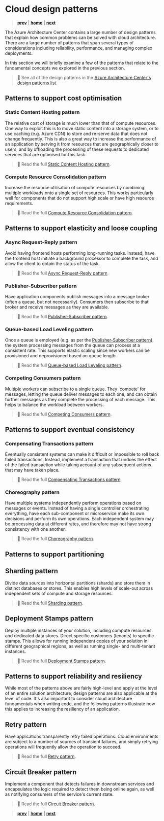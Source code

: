 # Cloud design patterns

> **[prev]** | **[home]**  | **[next]**

The Azure Architecture Center contains a large number of design patterns that explain how common
problems can be solved with cloud architecture. There are a large number of patterns that span
several types of considerations including reliability, performance, and managing complex
deployments.

In this section we will briefly examine a few of the patterns that relate to the fundamental
concepts we explored in the previous section.

> 📖 See all of the design patterns in the [Azure Architecture Center's design patterns list].

## Patterns to support cost optimisation

### Static Content Hosting pattern

The relative cost of storage is much lower than that of compute resources. One way to exploit this
is to move static content into a storage system, or to use caching (e.g. Azure CDN) to store and
re-serve data that does not change frequently. This is also a great way to increase the performance
of an application by serving it from resources that are geographically closer to users, and by
offloading the processing of these requests to dedicated services that are optimised for this task.

> 📖 Read the full [Static Content Hosting pattern].

### Compute Resource Consolidation pattern

Increase the resource utilisation of compute resources by combining multiple workloads onto a single
set of resources. This works particularly well for components that do not support high scale or have
high resource requirements.

> 📖 Read the full [Compute Resource Consolidation pattern].

## Patterns to support elasticity and loose coupling

### Async Request-Reply pattern

Avoid having frontend hosts performing long-running tasks. Instead, have the frontend host initiate
a background processor to complete the task, and allow the client to obtain the status of the task.

> 📖 Read the full [Async Request-Reply pattern].

### Publisher-Subscriber pattern

Have application components publish messages into a message broker (often a queue, but not
necessarily). Consumers then subscribe to that broker and receive messages as they are available.

> 📖 Read the full [Publisher-Subscriber pattern].

### Queue-based Load Leveling pattern

Once a queue is employed (e.g. as per the [Publisher-Subscriber pattern]), the system processing
messages from the queue can process at a consistent rate. This supports elastic scaling since new
workers can be provisioned and deprovisioned based on queue length.

> 📖 Read the full [Queue-based Load Leveling pattern].

### Competing Consumers pattern

Multiple workers can subscribe to a single queue. They 'compete' for messages, letting the queue
deliver messages to each one, and can obtain further messages as they complete the processing of
each message. This helps to balance the workload between workers.

> 📖 Read the full [Competing Consumers pattern].

## Patterns to support eventual consistency

### Compensating Transactions pattern

Eventually consistent systems can make it difficult or impossible to roll back failed transactions.
Instead, implement a transaction that undoes the effect of the failed transaction while taking
account of any subsequent actions that may have taken place.

> 📖 Read the full [Compensating Transactions pattern].

### Choreography pattern

Have multiple systems independently perform operations based on messages or events. Instead of
having a single controller orchestrating everything, have each sub-component or microservice make
its own decisions and perform its own operations. Each independent system may be processing data at
different rates, and therefore may not have strong consistency with one another.

> 📖 Read the full [Choreography pattern].

## Patterns to support partitioning

## Sharding pattern

Divide data sources into horizontal partitions (shards) and store them in distinct databases or
stores. This enables high levels of scale-out across independent sets of compute and storage
resources.

> 📖 Read the full [Sharding pattern].

## Deployment Stamps pattern

Deploy multiple instances of your solution, including compute resources and dedicated data stores.
Direct specific customers (tenants) to specific stamps. This allows for running independent copies
of your solution in different geographical regions, as well as running single- and multi-tenant
instances.

> 📖 Read the full [Deployment Stamps pattern].

## Patterns to support reliability and resiliency

While most of the patterns above are fairly high-level and apply at the level of an entire solution
architecture, design patterns are also applicable at the level of code. It's also important to
consider cloud architecture fundamentals when writing code, and the following patterns illustrate
how this applies to increasing the resiliency of an application.

## Retry pattern

Have applications transparently retry failed operations. Cloud environments are subject to a number
of sources of transient failures, and simply retrying operations will frequently allow the operation
to succeed.

> 📖 Read the full [Retry pattern].

## Circuit Breaker pattern

Implement a component that detects failures in downstream services and encapsulates the logic
required to detect them being online again, as well as notifying consumers of the service's current
state.

> 📖 Read the full [Circuit Breaker pattern].

> **[prev]** | **[home]**  | **[next]**

[prev]:./cloud-fundamentals.md
[home]:/README.md
[next]:./reliability.md
[Azure Architecture Center's design patterns list]:https://docs.microsoft.com/en-us/azure/architecture/patterns/
[Static Content Hosting pattern]:https://docs.microsoft.com/en-us/azure/architecture/patterns/static-content-hosting
[Compute Resource Consolidation pattern]:https://docs.microsoft.com/en-us/azure/architecture/patterns/compute-resource-consolidation
[Async Request-Reply pattern]:https://docs.microsoft.com/en-us/azure/architecture/patterns/async-request-reply
[Publisher-Subscriber pattern]:https://docs.microsoft.com/en-us/azure/architecture/patterns/publisher-subscriber
[Queue-based Load Leveling pattern]:https://docs.microsoft.com/en-us/azure/architecture/patterns/queue-based-load-leveling
[Competing Consumers pattern]:https://docs.microsoft.com/en-us/azure/architecture/patterns/competing-consumers
[Choreography pattern]:https://docs.microsoft.com/en-us/azure/architecture/patterns/choreography
[Compensating Transactions pattern]:https://docs.microsoft.com/en-us/azure/architecture/patterns/compensating-transaction
[Sharding pattern]:https://docs.microsoft.com/en-us/azure/architecture/patterns/sharding
[Deployment Stamps pattern]:https://docs.microsoft.com/en-us/azure/architecture/patterns/deployment-stamp
[Retry pattern]:https://docs.microsoft.com/en-us/azure/architecture/patterns/retry
[Circuit Breaker pattern]:https://docs.microsoft.com/en-us/azure/architecture/patterns/circuit-breaker
